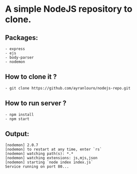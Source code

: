 # A simple NodeJS repository to clone.

## Packages:
    - express
    - ejs
    - body-parser
    - nodemon
  
## How to clone it ?
    - git clone https://github.com/ayranlouro/nodejs-repo.git

## How to run server ?
    - npm install
    - npm start

## Output: 
```
[nodemon] 2.0.7
[nodemon] to restart at any time, enter `rs`
[nodemon] watching path(s): *.*
[nodemon] watching extensions: js,mjs,json
[nodemon] starting `node index index.js`
Service running on port 80...
```